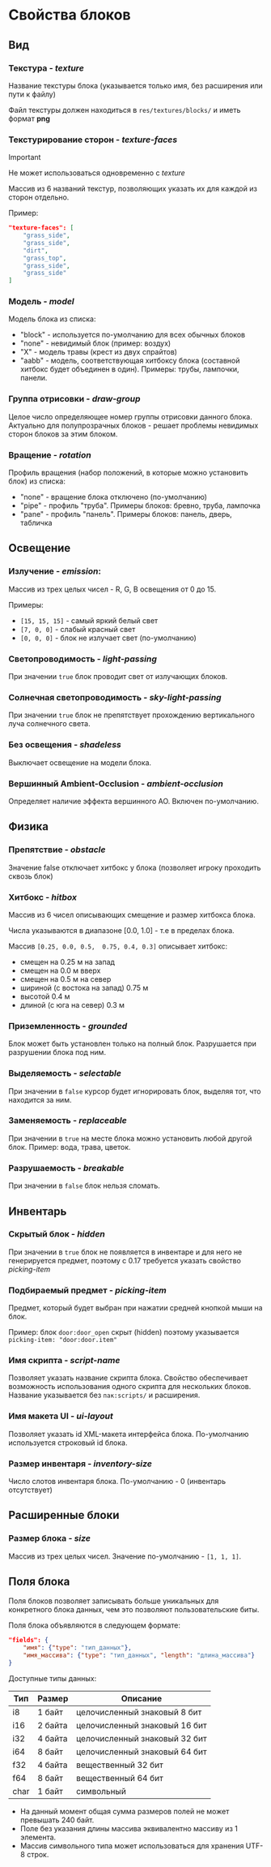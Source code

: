 # Свойства блоков

## Вид

### Текстура - *texture*

Название текстуры блока (указывается только имя, без расширения или пути к файлу)

Файл текстуры должен находиться в `res/textures/blocks/` и иметь формат **png**

### Текстурирование сторон - *texture-faces*

>[!IMPORTANT]
> Не может использоваться одновременно с *texture*

Массив из 6 названий текстур, позволяющих указать их для каждой из сторон отдельно.

Пример: 
```json
"texture-faces": [
    "grass_side",
    "grass_side",
    "dirt",
    "grass_top",
    "grass_side",
    "grass_side"
]
```

### Модель - *model*

Модель блока из списка:
- "block" - используется по-умолчанию для всех обычных блоков
- "none" - невидимый блок (пример: воздух)
- "X" - модель травы (крест из двух спрайтов)
- "aabb" - модель, соответствующая хитбоксу блока (составной хитбокс будет объединен в один). Примеры: трубы, лампочки, панели.

### Группа отрисовки - *draw-group*

Целое число определяющее номер группы отрисовки данного блока. 
Актуально для полупрозрачных блоков - решает проблемы невидимых сторон блоков за этим блоком.

### Вращение - *rotation*

Профиль вращения (набор положений, в которые можно установить блок) из списка:

- "none" - вращение блока отключено (по-умолчанию)
- "pipe" - профиль "труба". Примеры блоков: бревно, труба, лампочка
- "pane" - профиль "панель". Примеры блоков: панель, дверь, табличка

## Освещение

### Излучение - *emission*:

Массив из трех целых чисел - R, G, B освещения от 0 до 15.

Примеры:

- `[15, 15, 15]` - самый яркий белый свет
- `[7, 0, 0]` - слабый красный свет
- `[0, 0, 0]` - блок не излучает свет (по-умолчанию)


### Светопроводимость - *light-passing*

При значении `true` блок проводит свет от излучающих блоков.

### Солнечная светопроводимость - *sky-light-passing*

При значении `true` блок не препятствует прохождению вертикального луча солнечного света.


### Без освещения - *shadeless*

Выключает освещение на модели блока.

### Вершинный Ambient-Occlusion - *ambient-occlusion*

Определяет наличие эффекта вершинного AO. Включен по-умолчанию.

## Физика

### Препятствие - *obstacle*

Значение false отключает хитбокс у блока (позволяет игроку проходить сквозь блок)

### Хитбокс - *hitbox*

Массив из 6 чисел описывающих смещение и размер хитбокса блока.

Числа указываются в диапазоне [0.0, 1.0] - т.е в пределах блока.

Массив `[0.25, 0.0, 0.5,  0.75, 0.4, 0.3]` описывает хитбокс:
- смещен на 0.25 м на запад
- смещен на 0.0 м вверх
- смещен на 0.5 м на север
- шириной (с востока на запад) 0.75 м
- высотой 0.4 м
- длиной (с юга на север) 0.3 м

### Приземленность - *grounded*

Блок может быть установлен только на полный блок.
Разрушается при разрушении блока под ним.

### Выделяемость - *selectable*

При значении в `false` курсор будет игнорировать блок, выделяя тот, что находится за ним.

### Заменяемость - *replaceable*

При значении в `true` на месте блока можно установить любой другой блок. Пример: вода, трава, цветок.

### Разрушаемость - *breakable*

При значении в `false` блок нельзя сломать.

## Инвентарь

### Скрытый блок - *hidden*

При значении в `true` блок не появляется в инвентаре и для него не генерируется предмет, поэтому c 0.17 требуется указать свойство *picking-item*

### Подбираемый предмет - *picking-item*

Предмет, который будет выбран при нажатии средней кнопкой мыши на блок.

Пример: блок `door:door_open` скрыт (hidden) поэтому указывается `picking-item: "door:door.item"`

### Имя скрипта - *script-name*

Позволяет указать название скрипта блока. Свойство обеспечивает возможность использования одного скрипта для нескольких блоков.
Название указывается без `пак:scripts/` и расширения.

### Имя макета UI - *ui-layout*

Позволяет указать id XML-макета интерфейса блока. По-умолчанию используется строковый id блока.

### Размер инвентаря - *inventory-size*

Число слотов инвентаря блока. По-умолчанию - 0 (инвентарь отсутствует)

## Расширенные блоки

### Размер блока - *size*

Массив из трех целых чисел. Значение по-умолчанию - `[1, 1, 1]`.

## Поля блока

Поля блоков позволяет записывать больше уникальных для конкретного блока данных, чем это позволяют пользовательские биты.

Поля блока объявляются в следующем формате:

```json
"fields": {
    "имя": {"type": "тип_данных"},
    "имя_массива": {"type": "тип_данных", "length": "длина_массива"}
}
```

Доступные типы данных:

| Тип   | Размер   | Описание                      |
| ----- | -------- | ----------------------------- |
| i8    | 1 байт   | целочисленный знаковый 8 бит  |
| i16   | 2 байта  | целочисленный знаковый 16 бит |
| i32   | 4 байта  | целочисленный знаковый 32 бит |
| i64   | 8 байт   | целочисленный знаковый 64 бит |
| f32   | 4 байта  | вещественный 32 бит           |
| f64   | 8 байт   | вещественный 64 бит           |
| char  | 1 байт   | символьный                    |

- На данный момент общая сумма размеров полей не может превышать 240 байт.
- Поле без указания длины массива эквивалентно массиву из 1 элемента.
- Массив символьного типа может использоваться для хранения UTF-8 строк.
